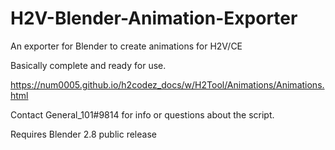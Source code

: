 # H2V-Blender-Animation-Exporter
An exporter for Blender to create animations for H2V/CE

Basically complete and ready for use.

https://num0005.github.io/h2codez_docs/w/H2Tool/Animations/Animations.html

Contact General_101#9814 for info or questions about the script.

Requires Blender 2.8 public release

